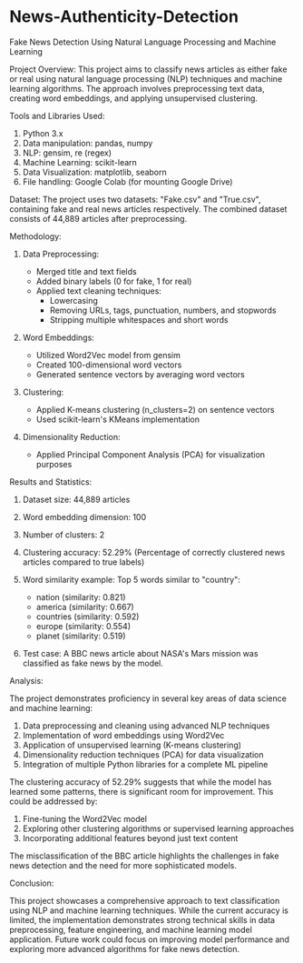 # News-Authenticity-Detection
Fake News Detection Using Natural Language Processing and Machine Learning

Project Overview:
This project aims to classify news articles as either fake or real using natural language processing (NLP) techniques and machine learning algorithms. The approach involves preprocessing text data, creating word embeddings, and applying unsupervised clustering.

Tools and Libraries Used:
1. Python 3.x
2. Data manipulation: pandas, numpy
3. NLP: gensim, re (regex)
4. Machine Learning: scikit-learn
5. Data Visualization: matplotlib, seaborn
6. File handling: Google Colab (for mounting Google Drive)

Dataset:
The project uses two datasets: "Fake.csv" and "True.csv", containing fake and real news articles respectively. The combined dataset consists of 44,889 articles after preprocessing.

Methodology:

1. Data Preprocessing:
   - Merged title and text fields
   - Added binary labels (0 for fake, 1 for real)
   - Applied text cleaning techniques:
     * Lowercasing
     * Removing URLs, tags, punctuation, numbers, and stopwords
     * Stripping multiple whitespaces and short words

2. Word Embeddings:
   - Utilized Word2Vec model from gensim
   - Created 100-dimensional word vectors
   - Generated sentence vectors by averaging word vectors

3. Clustering:
   - Applied K-means clustering (n_clusters=2) on sentence vectors
   - Used scikit-learn's KMeans implementation

4. Dimensionality Reduction:
   - Applied Principal Component Analysis (PCA) for visualization purposes

Results and Statistics:

1. Dataset size: 44,889 articles
2. Word embedding dimension: 100
3. Number of clusters: 2
4. Clustering accuracy: 52.29%
   (Percentage of correctly clustered news articles compared to true labels)

5. Word similarity example:
   Top 5 words similar to "country":
   - nation (similarity: 0.821)
   - america (similarity: 0.667)
   - countries (similarity: 0.592)
   - europe (similarity: 0.554)
   - planet (similarity: 0.519)

6. Test case:
   A BBC news article about NASA's Mars mission was classified as fake news by the model.

Analysis:

The project demonstrates proficiency in several key areas of data science and machine learning:

1. Data preprocessing and cleaning using advanced NLP techniques
2. Implementation of word embeddings using Word2Vec
3. Application of unsupervised learning (K-means clustering)
4. Dimensionality reduction techniques (PCA) for data visualization
5. Integration of multiple Python libraries for a complete ML pipeline

The clustering accuracy of 52.29% suggests that while the model has learned some patterns, there is significant room for improvement. This could be addressed by:

1. Fine-tuning the Word2Vec model
2. Exploring other clustering algorithms or supervised learning approaches
3. Incorporating additional features beyond just text content

The misclassification of the BBC article highlights the challenges in fake news detection and the need for more sophisticated models.

Conclusion:

This project showcases a comprehensive approach to text classification using NLP and machine learning techniques. While the current accuracy is limited, the implementation demonstrates strong technical skills in data preprocessing, feature engineering, and machine learning model application. Future work could focus on improving model performance and exploring more advanced algorithms for fake news detection.
